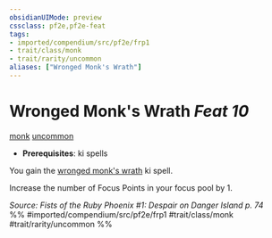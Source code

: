 ```yaml
---
obsidianUIMode: preview
cssclass: pf2e,pf2e-feat
tags:
- imported/compendium/src/pf2e/frp1
- trait/class/monk
- trait/rarity/uncommon
aliases: ["Wronged Monk's Wrath"]
---
```

# Wronged Monk's Wrath  *Feat 10*  
[monk](rules/traits/monk.md)  [uncommon](uncommon.md)  

- **Prerequisites**: ki spells

You gain the [wronged monk's wrath](../spells/wronged-monks-wrath-frp1.md) ki spell.

Increase the number of Focus Points in your focus pool by 1.

*Source: Fists of the Ruby Phoenix #1: Despair on Danger Island p. 74*  
%% #imported/compendium/src/pf2e/frp1 #trait/class/monk #trait/rarity/uncommon %%